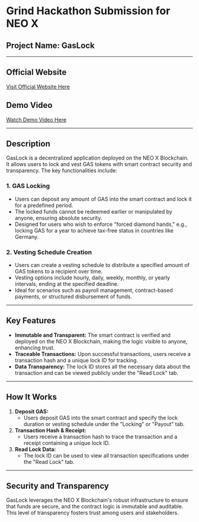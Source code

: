 # Grind Hackathon Submission for NEO X

## Project Name: **GasLock**

---

## Official Website

[Visit Official Website Here](officialWebsite)

## Demo Video

[Watch Demo Video Here](demoVideo)

---

## Description

GasLock is a decentralized application deployed on the NEO X Blockchain. It allows users to lock and vest GAS tokens with smart contract security and transparency. The key functionalities include:

### 1\. **GAS Locking**

- Users can deposit any amount of GAS into the smart contract and lock it for a predefined period.
- The locked funds cannot be redeemed earlier or manipulated by anyone, ensuring absolute security.
- Designed for users who wish to enforce "forced diamond hands," e.g., locking GAS for a year to achieve tax-free status in countries like Germany.

### 2\. **Vesting Schedule Creation**

- Users can create a vesting schedule to distribute a specified amount of GAS tokens to a recipient over time.
- Vesting options include hourly, daily, weekly, monthly, or yearly intervals, ending at the specified deadline.
- Ideal for scenarios such as payroll management, contract-based payments, or structured disbursement of funds.

---

## Key Features

- **Immutable and Transparent:** The smart contract is verified and deployed on the NEO X Blockchain, making the logic visible to anyone, enhancing trust.
- **Traceable Transactions:** Upon successful transactions, users receive a transaction hash and a unique lock ID for tracking.
- **Data Transparency:** The lock ID stores all the necessary data about the transaction and can be viewed publicly under the "Read Lock" tab.

---

## How It Works

1.  **Deposit GAS:**
    - Users deposit GAS into the smart contract and specify the lock duration or vesting schedule under the "Locking" or "Payout" tab.
2.  **Transaction Hash & Receipt:**
    - Users receive a transaction hash to trace the transaction and a receipt containing a unique lock ID.
3.  **Read Lock Data:**
    - The lock ID can be used to view all transaction specifications under the "Read Lock" tab.

---

## Security and Transparency

GasLock leverages the NEO X Blockchain's robust infrastructure to ensure that funds are secure, and the contract logic is immutable and auditable. This level of transparency fosters trust among users and stakeholders.
